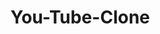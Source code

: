 # You-Tube-Clone



<!-- 


It was completed within a day and in that, I am using You -API . 
It has a feature of sorting but particular id that is thor .
It has a search functionality . 

 -->
